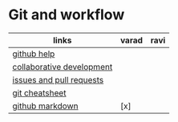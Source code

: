 # Git and workflow

|links|varad|ravi|
|---|---|---|
[github help](https://help.github.com/)||
[collaborative development](https://help.github.com/articles/about-collaborative-development-models/)||
[issues and pull requests](https://help.github.com/categories/collaborating-with-issues-and-pull-requests/)||
[git cheatsheet](https://services.github.com/on-demand/downloads/github-git-cheat-sheet.pdf)||
[github markdown](https://guides.github.com/features/mastering-markdown/)|[x]| 
